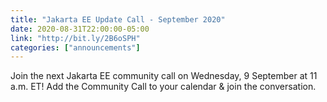 ```yaml
---
title: "Jakarta EE Update Call - September 2020"
date: 2020-08-31T22:00:00-05:00
link: "http://bit.ly/2B6oSPH"
categories: ["announcements"]
---
```


Join the next Jakarta EE community call on Wednesday, 9 September at 11 a.m. ET! Add the Community Call to your calendar & join the conversation.
